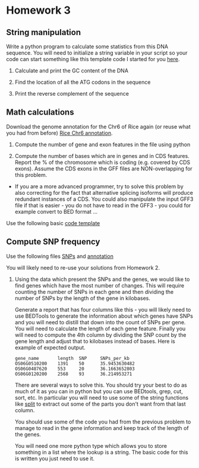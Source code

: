 Homework 3
==========

String manipulation
-------------------

Write a python program to calculate some statistics from this DNA
sequence. You will need to initialize a string variable in your script
so your code can start something like this template code I started for
you
[here](http://hyphaltip.github.io/GEN220_2015/Examples/Homework_3_DNA_template.py).

1. Calculate and print the GC content of the DNA

2. Find the location of all the ATG codons in the sequence

3. Print the reverse complement of the sequence

Math calculations
-----------------

Download the genome annotation for the Chr6 of Rice again (or reuse what you had from before) [Rice Chr6 annotation](http://hyphaltip.github.io/GEN220_2015/data/Oryza_sativa.IRGSP-1.0.27.chromosome.6.gff3.gz).

1. Compute the number of gene and exon features in the file using python

2. Compute the number of bases which are in genes and in CDS features. Report the % of the chromosome which is coding (e.g. covered by CDS exons).  Assume the CDS exons in the GFF files are NON-overlapping for
this problem.

- If you are a more advanced programmer, try to solve this problem by
also correcting for the fact that alternative splicing isoforms will
produce redundant instances of a CDS. You could also manipulate the
input GFF3 file if that is easier - you do not have to read in the
GFF3 - you could for example convert to BED format ...

Use the following basic [code template](http://hyphaltip.github.io/GEN220_2015/Examples/Homework_3_chrom_feature.py)

Compute SNP frequency
---------------------

Use the following files [SNPs](https://hyphaltip.github.io/GEN220_2015/data/rice_chr6_3kSNPs_filt.bed.gz) and [annotation](https://hyphaltip.github.io/GEN220_2015/data/Oryza_sativa.IRGSP-1.0.27.chromosome.6.gff3.gz)

You will likely need to re-use your solutions from Homework 2.

1. Using the data which present the SNPs and the genes, we would like
to find genes which have the most number of changes.  This will
require counting the number of SNPs in each gene and then dividing the
number of SNPs by the length of the gene in kilobases.

    Generate a report that has four columns like this - you will
    likely need to use BEDTools to generate the information about
    which genes have SNPs and you will need to distill that down into
    the count of SNPs per gene. You will need to calculate the length
    of each gene feature. Finally you will need to compute the 4th
    column by dividing the SNP count by the gene length and adjust
    that to kilobases instead of bases. Here is example of expected
    output.

    ```text
    gene_name       length  SNP     SNPs_per_kb
    OS06G0510200	1391	50      35.9453630482
    OS06G0487620	553     20      36.1663652803
    OS06G0120200	2568    93      36.214953271
    ```

    There are several ways to solve this. You should try your best to
    do as much of it as you can in python but you can use BEDtools,
    grep, cut, sort, etc.  In particular you will need to use some of
    the string functions like 
    [split](https://docs.python.org/2/library/string.html?highlight=split#string.join)
    to extract out some of the parts you don't want from that last column.

    You should use some of the code you had from the previous problem
    to manage to read in the gene information and keep track of the
    length of the genes.

    You will need one more python type which allows you to store
    something in a list where the lookup is a string. The basic code
    for this is written you just need to use it.
